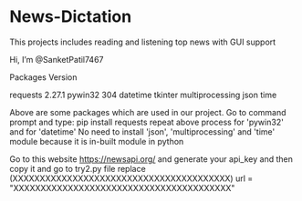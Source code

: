 # News-Dictation
This projects includes reading and listening top news with GUI support

Hi, I’m @SanketPatil7467

Packages    Version

requests    2.27.1
pywin32     304
datetime
tkinter
multiprocessing
json
time

Above are some packages which are used in our project.
Go to command prompt and type: 
                              pip install requests
repeat above process for 'pywin32' and for 'datetime'
No need to install 'json', 'multiprocessing' and 'time' module because it is in-built module in python

Go to this website https://newsapi.org/ and generate your api_key and then copy it and go to try2.py file replace (XXXXXXXXXXXXXXXXXXXXXXXXXXXXXXXXXXXXXXXX)
url = "XXXXXXXXXXXXXXXXXXXXXXXXXXXXXXXXXXXXXXXX"
